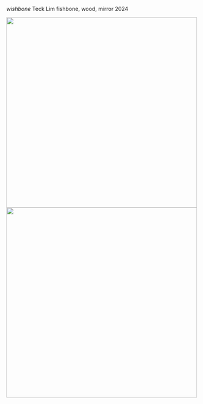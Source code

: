 <i>wishbone</i>
Teck Lim
fishbone, wood, mirror
2024

<img src ="images/tecksArtwork2.png" height=auto width=500>

<img src ="images/tecksArtwork.jpg" height=auto width=500>


